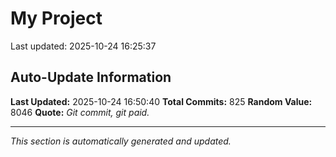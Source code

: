 # My Project


Last updated: 2025-10-24 16:25:37
































































































































































































































































































































































































































































































































































































































































































































































































































































































































































































































































































































































































































































## Auto-Update Information

**Last Updated:** 2025-10-24 16:50:40
**Total Commits:** 825
**Random Value:** 8046
**Quote:** _Git commit, git paid._

---
_This section is automatically generated and updated._